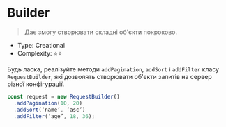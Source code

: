 # Builder

> Дає змогу створювати складні об'єкти покроково.

- Type: Creational
- Complexity: ⭐⭐

Будь ласка, реалізуйте методи `addPagination`, `addSort` і `addFilter`
класу `RequestBuilder`, які дозволять створювати об'єкти запитів на сервер
різної конфігурації.

```js
const request = new RequestBuilder()
  .addPagination(10, 20)
  .addSort(‘name’, ‘asc’)
  .addFilter(‘age’, 18, 36);
```